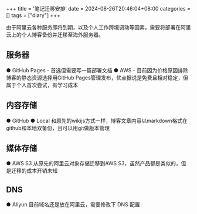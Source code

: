 +++
title = '笔记迁移安排'
date = 2024-08-26T20:46:04+08:00
categories = []
tags = ["diary"]
+++

由于阿里云各种服务即将到期，以及个人工作跨境调动等因素，需要将部署在阿里云上的个人博客备份并迁移至海外服务器。

## 服务器
● GitHub Pages - 首选但需要写一篇部署文档
● AWS - 目前因为价格原因排除
博客的静态资源选择用GitHub Pages管理发布，优点据说是免费且相对稳定，但属于个人首次尝试，有学习成本

## 内容存储
● GitHub
● Local
和原先的wikijs方式一样，博客文章内容以markdown格式在github和本地双备份，且可以用git做版本管理

## 媒体存储
● AWS S3
从原先的阿里云对象存储迁移到AWS S3，虽然产品都是类似的，但是迁移的成本开销未知

## DNS
● Aliyun
目前域名还是放在阿里云，需要修改下 DNS 配置